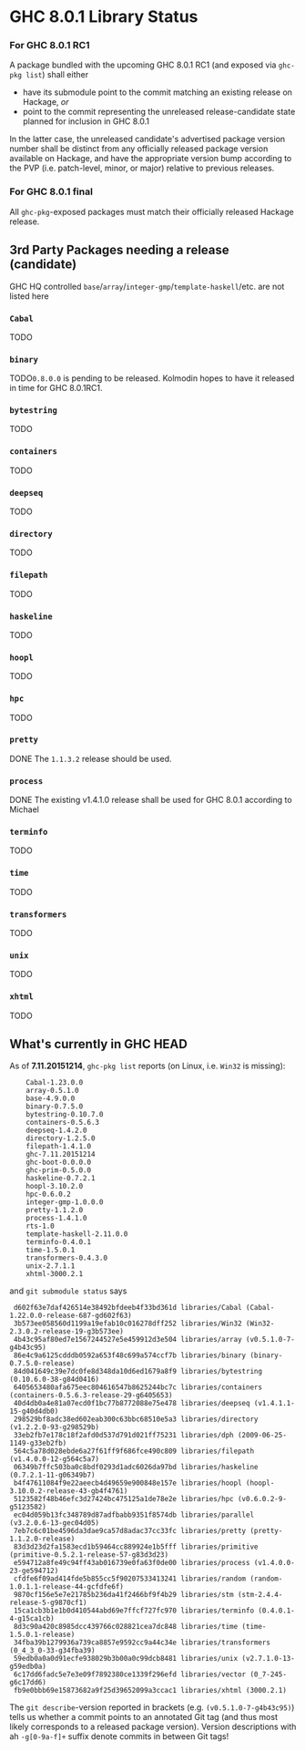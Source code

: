 # GHC 8.0.1 Library Status

### For GHC 8.0.1 RC1


A package bundled with the upcoming GHC 8.0.1 RC1 (and exposed via `ghc-pkg list`) shall either

- have its submodule point to the commit matching an existing release on Hackage, *or*
- point to the commit representing the unreleased release-candidate state planned for inclusion in GHC 8.0.1


In the latter case, the unreleased candidate's advertised package version number shall be distinct from any officially released package version available on Hackage, and have the appropriate version bump according to the PVP (i.e. patch-level, minor, or major) relative to previous releases.

### For GHC 8.0.1 final


All `ghc-pkg`-exposed packages must match their officially released Hackage release.

## 3rd Party Packages needing a release (candidate)


GHC HQ controlled `base`/`array`/`integer-gmp`/`template-haskell`/etc. are not listed here

### `Cabal`

[](http://hackage.haskell.org/package/Cabal)

TODO

### `binary`

[](http://hackage.haskell.org/package/binary)

TODO`0.8.0.0` is pending to be released. Kolmodin hopes to have it released in time for GHC 8.0.1RC1.

### `bytestring`

[](http://hackage.haskell.org/package/bytestring)

TODO

### `containers`

[](http://hackage.haskell.org/package/containers)

TODO

### `deepseq`

[](http://hackage.haskell.org/package/deepseq)

TODO

### `directory`

[](http://hackage.haskell.org/package/directory)

TODO

### `filepath`

[](http://hackage.haskell.org/package/filepath)

TODO

### `haskeline`

[](http://hackage.haskell.org/package/haskeline)

TODO

### `hoopl`

[](http://hackage.haskell.org/package/hoopl)

TODO

### `hpc`

[](http://hackage.haskell.org/package/hpc)

TODO

### `pretty`

[](http://hackage.haskell.org/package/pretty)

DONE The `1.1.3.2` release should be used.

### `process`

[](http://hackage.haskell.org/package/process)

DONE The existing v1.4.1.0 release shall be used for GHC 8.0.1 according to Michael

### `terminfo`

[](http://hackage.haskell.org/package/terminfo)

TODO

### `time`

[](http://hackage.haskell.org/package/time)

TODO

### `transformers`

[](http://hackage.haskell.org/package/transformers)

TODO

### `unix`

[](http://hackage.haskell.org/package/unix)

TODO

### `xhtml`

[](http://hackage.haskell.org/package/xhtml)

TODO

## What's currently in GHC HEAD


As of **7.11.20151214**, `ghc-pkg list` reports (on Linux, i.e. `Win32` is missing):

```wiki
    Cabal-1.23.0.0
    array-0.5.1.0
    base-4.9.0.0
    binary-0.7.5.0
    bytestring-0.10.7.0
    containers-0.5.6.3
    deepseq-1.4.2.0
    directory-1.2.5.0
    filepath-1.4.1.0
    ghc-7.11.20151214
    ghc-boot-0.0.0.0
    ghc-prim-0.5.0.0
    haskeline-0.7.2.1
    hoopl-3.10.2.0
    hpc-0.6.0.2
    integer-gmp-1.0.0.0
    pretty-1.1.2.0
    process-1.4.1.0
    rts-1.0
    template-haskell-2.11.0.0
    terminfo-0.4.0.1
    time-1.5.0.1
    transformers-0.4.3.0
    unix-2.7.1.1
    xhtml-3000.2.1
```


and `git submodule status` says

```wiki
 d602f63e7daf426514e38492bfdeeb4f33bd361d libraries/Cabal (Cabal-1.22.0.0-release-687-gd602f63)
 3b573ee058560d1199a19efab10c016278dff252 libraries/Win32 (Win32-2.3.0.2-release-19-g3b573ee)
 4b43c95af80ed7e1567244527e5e459912d3e504 libraries/array (v0.5.1.0-7-g4b43c95)
 86e4c9a6125cdddb0592a653f48c699a574ccf7b libraries/binary (binary-0.7.5.0-release)
 84d041649c39e7dc0fe8d348da10d6ed1679a8f9 libraries/bytestring (0.10.6.0-38-g84d0416)
 6405653480afa675eec804616547b8625244bc7c libraries/containers (containers-0.5.6.3-release-29-g6405653)
 40d4db0a4e81a07ecd0f1bc77b8772088e75e478 libraries/deepseq (v1.4.1.1-15-g40d4db0)
 298529bf8adc38ed602eab300c63bbc68510e5a3 libraries/directory (v1.2.2.0-93-g298529b)
 33eb2fb7e178c18f2afd0d537d791d021ff75231 libraries/dph (2009-06-25-1149-g33eb2fb)
 564c5a78d028ebde6a27f61ff9f686fce490c809 libraries/filepath (v1.4.0.0-12-g564c5a7)
 06349b7ffc503ba0c8bdf0293d1adc6026da97bd libraries/haskeline (0.7.2.1-11-g06349b7)
 b4f47611084f9e22aeecb4d49659e900848e157e libraries/hoopl (hoopl-3.10.0.2-release-43-gb4f4761)
 5123582f48b46efc3d27424bc475125a1de78e2e libraries/hpc (v0.6.0.2-9-g5123582)
 ec04d059b13fc348789d87adfbabb9351f8574db libraries/parallel (v3.2.0.6-13-gec04d05)
 7eb7c6c01be4596da3dae9ca57d8adac37cc33fc libraries/pretty (pretty-1.1.2.0-release)
 83d3d23d2fa1583ecd1b59464cc889924e1b5fff libraries/primitive (primitive-0.5.2.1-release-57-g83d3d23)
 e594712a8fe49c94ff43ab016739e0fa63f0de00 libraries/process (v1.4.0.0-23-ge594712)
 cfdfe6f09ad414fde5b855cc5f90207533413241 libraries/random (random-1.0.1.1-release-44-gcfdfe6f)
 9870cf156e5e7e21785b236da41f2466bf9f4b29 libraries/stm (stm-2.4.4-release-5-g9870cf1)
 15ca1cb3b1e1b0d410544abd69e7ffcf727fc970 libraries/terminfo (0.4.0.1-4-g15ca1cb)
 8d3c90a420c8985dcc439766c028821cea7dc848 libraries/time (time-1.5.0.1-release)
 34fba39b1279936a739ca8857e9592cc9a44c34e libraries/transformers (0_4_3_0-33-g34fba39)
 59edb0a0a0d91ecfe938029b3b00a0c99dcb8481 libraries/unix (v2.7.1.0-13-g59edb0a)
 6c17dd6fadc5e7e3e09f7892380ce1339f296efd libraries/vector (0_7-245-g6c17dd6)
 fb9e0bbb69e15873682a9f25d39652099a3ccac1 libraries/xhtml (3000.2.1)
```


The `git describe`-version reported in brackets (e.g. `(v0.5.1.0-7-g4b43c95)`) tells us whether a commit points to an annotated Git tag (and thus most likely corresponds to a released package version). Version descriptions with ah `-g[0-9a-f]+` suffix denote commits in between Git tags!
